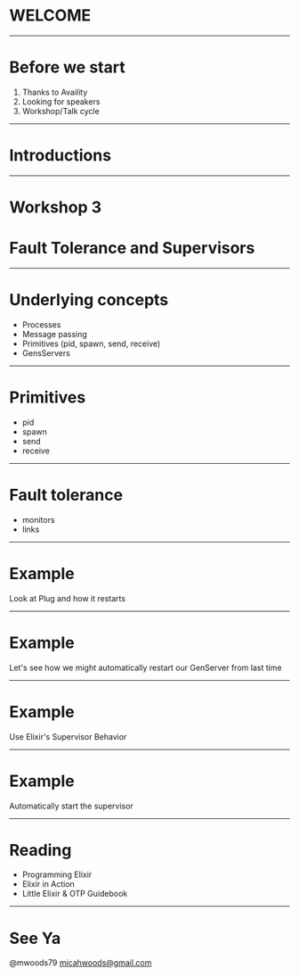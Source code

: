 # WELCOME

---

# Before we start

1. Thanks to Availity
2. Looking for speakers
3. Workshop/Talk cycle

---

# Introductions

---

# Workshop 3
# Fault Tolerance and Supervisors

---

# Underlying concepts

* Processes
* Message passing
* Primitives (pid, spawn, send, receive)
* GensServers

---

# Primitives

* pid
* spawn
* send
* receive

---

# Fault tolerance

* monitors
* links

---

# Example

Look at Plug and how it restarts

---

# Example

Let's see how we might automatically restart our GenServer from last time

---

# Example

Use Elixir's Supervisor Behavior

---

# Example

Automatically start the supervisor

---

# Reading

* Programming Elixir
* Elixir in Action
* Little Elixir & OTP Guidebook

---

# See Ya

@mwoods79
micahwoods@gmail.com

